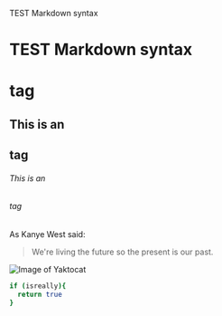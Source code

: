 TEST Markdown syntax
# TEST Markdown syntax <h1> tag
## This is an <h2> tag
###### This is an <h6> tag


As Kanye West said:

> We're living the future so
> the present is our past.

![Image of Yaktocat](https://octodex.github.com/images/yaktocat.png)

```bash
if (isreally){
  return true
}
```
